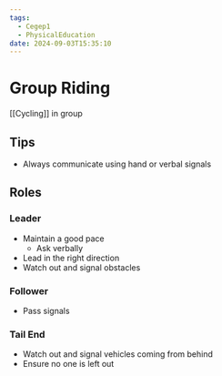 ```yaml
---
tags:
  - Cegep1
  - PhysicalEducation
date: 2024-09-03T15:35:10
---
```


# Group Riding

[[Cycling]] in group

## Tips

- Always communicate using hand or verbal signals

## Roles

### Leader

- Maintain a good pace
	- Ask verbally
- Lead in the right direction
- Watch out and signal obstacles

### Follower

- Pass signals

### Tail End

- Watch out and signal vehicles coming from behind
- Ensure no one is left out